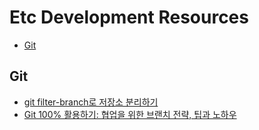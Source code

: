 Etc Development Resources
=========================

- [Git](#git)

## Git

- [git filter-branch로 저장소 분리하기](https://blog.outsider.ne.kr/1249)
- [Git 100% 활용하기: 협업을 위한 브랜치 전략, 팁과 노하우](https://realm.io/kr/news/360andev-savvas-dalkitsis-using-git-like-a-pro/)

